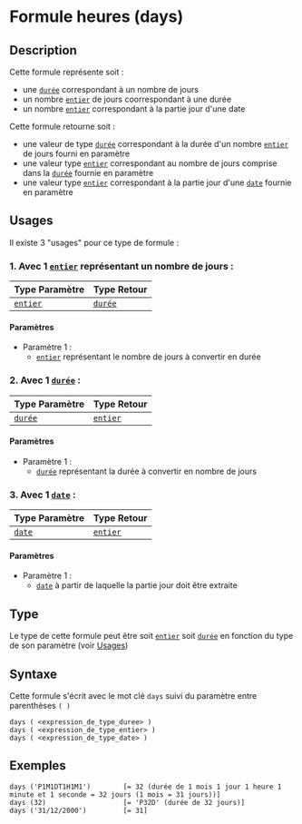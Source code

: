 # Formule heures (days)
## Description
Cette formule représente soit :
- une [`durée`][valeur-de-retour] correspondant à un nombre de jours
- un nombre [`entier`][valeur-de-retour] de jours coorrespondant à une durée
- un nombre [`entier`][valeur-de-retour] correspondant à la partie jour d'une date

Cette formule retourne soit :
- une valeur de type [`durée`][valeur-de-retour] correspondant à la durée d'un nombre [`entier`][valeur-de-retour] de jours fourni en paramètre
- une valeur type [`entier`][valeur-de-retour] correspondant au nombre de jours comprise dans la [`durée`][valeur-de-retour] fournie en paramètre
- une valeur type [`entier`][valeur-de-retour] correspondant à la partie jour d'une [`date`][valeur-de-retour] fournie en paramètre

## Usages
Il existe 3 "usages" pour ce type de formule :

### 1. Avec 1 [`entier`][valeur-de-retour] représentant un nombre de jours :

|Type Paramètre|Type Retour|
|--------------|-----------|
|[`entier`][valeur-de-retour]|[`durée`][valeur-de-retour]|

#### Paramètres
- Paramètre 1 :
    - [`entier`][valeur-de-retour] représentant le nombre de jours à convertir en durée

### 2. Avec 1 [`durée`][valeur-de-retour] :

|Type Paramètre|Type Retour|
|--------------|-----------|
|[`durée`][valeur-de-retour]|[`entier`][valeur-de-retour]|

#### Paramètres
- Paramètre 1 :
    - [`durée`][valeur-de-retour] représentant la durée à convertir en nombre de jours

### 3. Avec 1 [`date`][valeur-de-retour] :

|Type Paramètre|Type Retour|
|--------------|-----------|
|[`date`][valeur-de-retour]|[`entier`][valeur-de-retour]|

#### Paramètres
- Paramètre 1 :
    - [`date`][valeur-de-retour] à partir de laquelle la partie jour doit être extraite

## Type
Le type de cette formule peut être soit [`entier`][valeur-de-retour] soit [`durée`][valeur-de-retour] en fonction du type de son paramètre (voir [Usages](#usages))

## Syntaxe
Cette formule s'écrit avec le mot clé `days` suivi du paramètre entre parenthèses `( )`

    days ( <expression_de_type_duree> )
    days ( <expression_de_type_entier> )
    days ( <expression_de_type_date> )
    
## Exemples
    days ('P1M1DT1H1M1')        [= 32 (durée de 1 mois 1 jour 1 heure 1 minute et 1 seconde = 32 jours (1 mois = 31 jours))]
    days (32)                   [= 'P32D' (durée de 32 jours)]
    days ('31/12/2000')         [= 31]
    

[valeur-de-retour]: ../../lexique.md#valeur-de-retour
